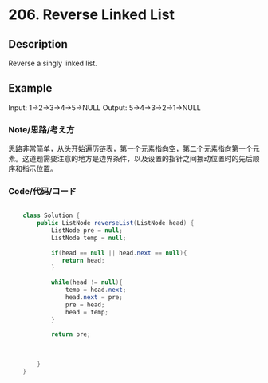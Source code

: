 # 206. Reverse Linked List     
## Description    
Reverse a singly linked list.  
## Example  
Input: 1->2->3->4->5->NULL
Output: 5->4->3->2->1->NULL  
### Note/思路/考え方    
思路非常简单，从头开始遍历链表，第一个元素指向空，第二个元素指向第一个元素。这道题需要注意的地方是边界条件，以及设置的指针之间挪动位置时的先后顺序和指示位置。

### Code/代码/コード    

```java
	
	class Solution {
	    public ListNode reverseList(ListNode head) {
	        ListNode pre = null;
	        ListNode temp = null;
	        
	        if(head == null || head.next == null){
	           return head; 
	        }
	        
	        while(head != null){
	            temp = head.next;
	            head.next = pre;
	            pre = head;
	            head = temp;
	        }
	        
	        return pre;
	
	        
	        
	    }
	}
```